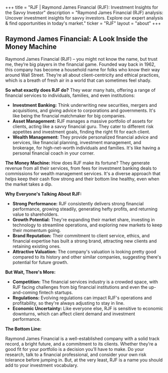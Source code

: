 +++
title = "RJF |  Raymond James Financial (RJF): Investment Insights for the Savvy Investor"
description = "Raymond James Financial (RJF) analysis: Uncover investment insights for savvy investors.  Explore our expert analysis & find opportunities in today's market."
ticker = "RJF"
layout = "about"
+++

        


## Raymond James Financial:  A Look Inside the Money Machine 

Raymond James Financial (RJF) – you might not know the name, but trust me, they’re big players in the financial game.  Founded way back in 1962, this company has become a household name for folks who know their way around Wall Street. They’re all about client-centricity and ethical practices, which is a breath of fresh air in a world that can sometimes feel shady.  

**So what exactly does RJF do?**  They wear many hats, offering a range of financial services to individuals, families, and even institutions:

* **Investment Banking:**  Think underwriting new securities, mergers and acquisitions, and giving advice to corporations and governments. It's like being the financial matchmaker for big companies.
* **Asset Management:** RJF manages a massive portfolio of assets for clients, acting like a savvy financial guru.  They cater to different risk appetites and investment goals, finding the right fit for each client.
* **Wealth Management:** They provide personalized financial advice and services, like financial planning, investment management, and brokerage, for high-net-worth individuals and families. It's like having a personal financial coach in your corner.

**The Money Machine:**  How does RJF make its fortune? They generate revenue from all their services, from fees for investment banking deals to commissions for wealth management services.  It's a diverse approach that helps keep their cash flow strong and their bottom line healthy, even when the market takes a dip. 

**Why Everyone's Talking About RJF:** 

* **Strong Performance:** RJF consistently delivers strong financial performance, growing steadily, generating hefty profits, and returning value to shareholders.
* **Growth Potential:** They're expanding their market share, investing in technology to streamline operations, and exploring new markets to keep their momentum going.
* **Brand Reputation:** Their commitment to client service, ethics, and financial expertise has built a strong brand, attracting new clients and retaining existing ones.
* **Attractive Valuation:**  The company's valuation is looking pretty good compared to its history and other similar companies, suggesting there's potential for future growth.

**But Wait, There's More:**  

* **Competition:** The financial services industry is a crowded space, with RJF facing challenges from big financial institutions and even the up-and-coming fintech startups. 
* **Regulations:**  Evolving regulations can impact RJF's operations and profitability, so they're always adjusting to stay in line.
* **Economic Uncertainty:** Like everyone else, RJF is sensitive to economic downturns, which can affect client demand and investment performance.

**The Bottom Line:**

Raymond James Financial is a well-established company with a solid track record, a bright future, and a commitment to its clients.  Whether they’re a good fit for your portfolio is a decision you’ll have to make.  Do your research, talk to a financial professional, and consider your own risk tolerance before jumping in.  But, at the very least, RJF is a name you should add to your investment vocabulary. 

        